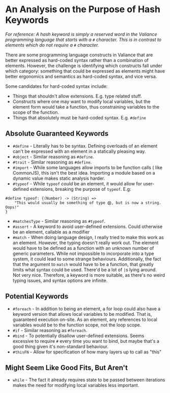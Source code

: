 # An Analysis on the Purpose of Hash Keywords

_For reference: A hash keyword is simply a reserved word in the Valiance
programming language that starts with a `#` character. This is in
contrast to elements which do not require a `#` character._

There are some programming language constructs in Valiance that are better
expressed as hard-coded syntax rather than a combination of elements. However,
the challenge is identifying which constructs fall under which category:
something that could be expressed as elements might have better ergonomics
and semantics as hard-coded syntax, and vice versa.

Some candidates for hard-coded syntax include:

- Things that shouldn't allow extensions. E.g. type related stuff.
- Constructs where one may want to modify local variables, but the
  element form would take a function, thus constraining variables
  to the scope of the function.
- Things that absolutely must be hard-coded syntax. E.g. `#define`

## Absolute Guaranteed Keywords

- `#define` - Literally has to be syntax. Defining overloads of an
  element can't be expressed with an element in a statically pleasing way.
- `#object` - Similar reasoning as `#define`.
- `#trait` - Similar reasoning as `#define`.
- `#import` - While some languages allow imports to be function calls (
   like CommonJS), this isn't the best idea. Importing a module based
   on a dynamic value makes static analysis harder.
- `#typeof` - While `typeof` _could_ be an element, it would allow for
  user-defined extensions, breaking the purpose of `typeof`. E.g:

```
#define typeof: {(Number) -> (String) =>
    "This would usually be something of type ⨂, but is now a string. Oops!"
}
```

- `#matchesType` - Similar reasoning as `#typeof`.
- `#assert` - A keyword to avoid user-defined extensions. Could otherwise be
  an element, callable as a modifier
- `#match` - When doing language design, I really tried to make this work as an
  element. However, the typing doesn't really work out. The element would have to
  be defined as a function with an unknown number of generic parameters. While
  not impossible to incorporate into a type system, it could lead to some
  strange behaviours. Additionally, the fact that the argument to `match` would
  have to be a function, that greatly limits what syntax could be used. There'd
  be a lot of `|`s lying around. Not very nice. Therefore, a keyword is more
  suitable, as there's no weird typing issues, and syntax options are
  infinite.

## Potential Keywords

- `#foreach` - In addition to being an element, a for loop could also
   have a keyword version that allows local variables to be modified.
   That is, guaranteed execution on-site. As an element, any references
   to local variables would be to the function scope, not the loop scope.
- `#if` - Similar reasoning as `#foreach`.
- `#bind` - To potentially disallow user-defined extensions. Seems excessive
  to require `#` every time you want to bind, but maybe that's a good thing
  given it's non-standard behaviour.
- `#thisFN` - Allow for specification of how many layers up to call as "this"


## Might Seem Like Good Fits, But Aren't

- `while` - The fact it already requires state to be passed between
  iterations makes the need for modifying local variables less
  important.
